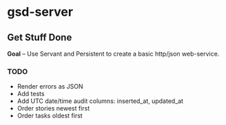 # gsd-server

## Get Stuff Done

__Goal__ – Use Servant and Persistent to create a basic http/json web-service.

### TODO

- Render errors as JSON
- Add tests
- Add UTC date/time audit columns: inserted_at, updated_at
- Order stories newest first
- Order tasks oldest first
